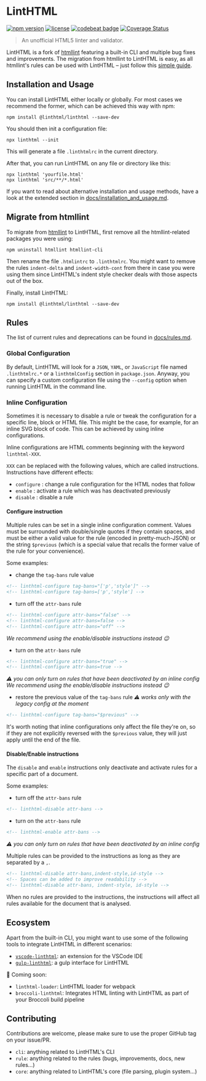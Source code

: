# LintHTML

[![npm version](https://img.shields.io/npm/v/@linthtml/linthtml.svg?style=flat-square)](https://npmjs.org/package/@linthtml/linthtml)
[![license](https://img.shields.io/npm/l/@linthtml/linthtml.svg?style=flat-square)](https://npmjs.org/package/@linthtml/linthtml)
[![codebeat badge](https://codebeat.co/badges/b16712c0-c863-4fda-8ea2-75dacd0faf1a)](https://codebeat.co/projects/github-com-linthtml-linthtml-develop)
[![Coverage Status](https://coveralls.io/repos/github/linthtml/linthtml/badge.svg?branch=develop)](https://coveralls.io/github/linthtml/linthtml?branch=develop)
<!-- [![FOSSA Status](https://app.fossa.io/api/projects/git%2Bgithub.com%2Flinthtml%2Flinthtml.svg?type=shield)](https://app.fossa.io/projects/git%2Bgithub.com%2Flinthtml%2Flinthtml?ref=badge_shield) -->

> An unofficial HTML5 linter and validator.

LintHTML is a fork of [htmllint](https://github.com/htmllint/htmllint) featuring a built-in CLI and multiple bug fixes and improvements.
The migration from htmllint to LintHTML is easy, as all htmllint's rules can be used with LintHTML – just follow this [simple guide](#migrate-from-htmllint).

## Installation and Usage

You can install LintHTML either locally or globally.
For most cases we recommend the former, which can be achieved this way with npm:

```shell
npm install @linthtml/linthtml --save-dev
```

You should then init a configuration file:

```shell
npx linthtml --init
```

This will generate a file `.linthtmlrc` in the current directory.

After that, you can run LintHTML on any file or directory like this:

```shell
npx linthtml 'yourfile.html'
npx linthtml 'src/**/*.html'
```

If you want to read about alternative installation and usage methods, have a look at the extended section in [docs/installation_and_usage.md](docs/installation_and_usage.md).

## Migrate from htmllint

To migrate from [htmllint](https://github.com/htmllint/htmllint) to LintHTML, first remove all the htmllint-related packages you were using:

```shell
npm uninstall htmllint htmllint-cli
```

Then rename the file `.htmlintrc` to `.linthtmlrc`.
You might want to remove the rules `indent-delta` and `indent-width-cont` from there in case you were using them since LintHTML's indent style checker deals with those aspects out of the box.

Finally, install LintHTML:

```shell
npm install @linthtml/linthtml --save-dev
```

## Rules

The list of current rules and deprecations can be found in [docs/rules.md](docs/rules.md).

### Global Configuration

By default, LintHTML will look for a `JSON`, `YAML`, or `JavaScript` file named `.linthtmlrc.*` or a `linthtmlConfig` section in `package.json`.
Anyway, you can specify a custom configuration file using the `--config` option when running LintHTML in the command line.

### Inline Configuration

Sometimes it is necessary to disable a rule or tweak the configuration for a specific line, block or HTML file.
This might be the case, for example, for an inline SVG block of code.
This can be achieved by using inline configurations.

Inline configurations are HTML comments beginning with the keyword `linthtml-XXX`.

`XXX` can be replaced with the following values, which are called instructions.
Instructions have different effects:

- `configure` : change a rule configuration for the HTML nodes that follow
- `enable` : activate a rule which was has deactivated previously
- `disable` : disable a rule

#### Configure instruction

Multiple rules can be set in a single inline configuration comment.
Values must be surrounded with double/single quotes if they contain spaces, and must be either a valid value for the rule (encoded in pretty-much-JSON) or the string `$previous` (which is a special value that recalls the former value of the rule for your convenience).

Some examples:

* change the `tag-bans` rule value

```html
<!-- linthtml-configure tag-bans="['p','style']" -->
<!-- linthtml-configure tag-bans=['p','style'] -->
```

* turn off the `attr-bans` rule

```html
<!-- linthtml-configure attr-bans="false" -->
<!-- linthtml-configure attr-bans=false -->
<!-- linthtml-configure attr-bans="off" -->
```

_We recommend using the enable/disable instructions instead 😉_

* turn on the `attr-bans` rule

```html
<!-- linthtml-configure attr-bans="true" -->
<!-- linthtml-configure attr-bans=true -->
```

_⚠️ you can only turn on rules that have been deactivated by an inline config_
_We recommend using the enable/disable instructions instead 😉_

* restore the previous value of the `tag-bans` rule
_⚠️ works only with the legacy config at the moment_

```html
<!-- linthtml-configure tag-bans="$previous" -->
```

It's worth noting that inline configurations only affect the file they're on, so if they are not explicitly reversed with the `$previous` value, they will just apply until the end of the file.

#### Disable/Enable instructions

The `disable` and `enable` instructions only deactivate and activate rules for a specific part of a document.

Some examples:

* turn off the `attr-bans` rule

```html
<!-- linthtml-disable attr-bans -->
```

* turn on the `attr-bans` rule

```html
<!-- linthtml-enable attr-bans -->
```

_⚠️ you can only turn on rules that have been deactivated by an inline config_

Multiple rules can be provided to the instructions as long as they are separated by a `,`.

```html
<!-- linthtml-disable attr-bans,indent-style,id-style -->
<!-- Spaces can be added to improve readability -->
<!-- linthtml-disable attr-bans, indent-style, id-style -->
```

When no rules are provided to the instructions, the instructions will affect all rules available for the document that is analysed.

## Ecosystem

Apart from the built-in CLI, you might want to use some of the following tools to integrate LintHTML in different scenarios:

* [`vscode-linthtml`](https://marketplace.visualstudio.com/items?itemName=kamikillerto.vscode-linthtml): an extension for the VSCode IDE
* [`gulp-linthtml`](https://github.com/linthtml/gulp-linthtml): a gulp interface for LintHTML

🚧 Coming soon:

* `linthtml-loader`: LintHTML loader for webpack
* `broccoli-linthtml`: Integrates HTML linting with LintHTML as part of your Broccoli build pipeline

## Contributing

Contributions are welcome, please make sure to use the proper GitHub tag on your issue/PR.

* `cli`: anything related to LintHTML's CLI
* `rule`: anything related to the rules (bugs, improvements, docs, new rules...)
* `core`: anything related to LintHTML's core (file parsing, plugin system...)
